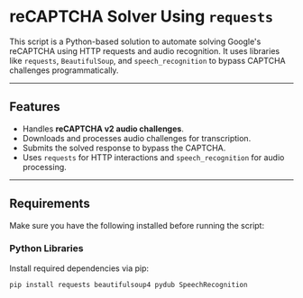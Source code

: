 # reCAPTCHA Solver Using `requests`

This script is a Python-based solution to automate solving Google's reCAPTCHA using HTTP requests and audio recognition. It uses libraries like `requests`, `BeautifulSoup`, and `speech_recognition` to bypass CAPTCHA challenges programmatically.

---

## Features
- Handles **reCAPTCHA v2 audio challenges**.
- Downloads and processes audio challenges for transcription.  
- Submits the solved response to bypass the CAPTCHA.
- Uses `requests` for HTTP interactions and `speech_recognition` for audio processing.

--- 

## Requirements 
Make sure you have the following installed before running the script:

### Python Libraries
Install required dependencies via pip:
```bash
pip install requests beautifulsoup4 pydub SpeechRecognition
